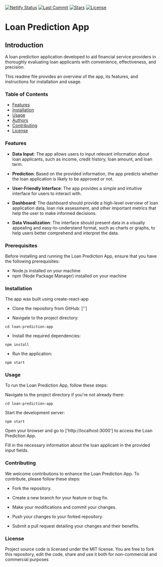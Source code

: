 [![Netlify Status](https://api.netlify.com/api/v1/badges/7be43d64-959b-4876-b76e-81c90be205e4/deploy-status)](https://app.netlify.com/sites/loan-prediction-app-group-1b/deploys)
[![Last Commit](https://badgen.net/github/last-commit/FrontDev-Group-5-Team-1B/loan-app/dev)](https://github.com/FrontDev-Group-5-Team-1B/loan-app/commit)
[![Stars](https://badgen.net/github/stars/FrontDev-Group-5-Team-1B/loan-app/)](https://github.com/FrontDev-Group-5-Team-1B/loan-app/commit)
[![License](https://badgen.net/github/license/FrontDev-Group-5-Team-1B/loan-app/)](https://github.com/FrontDev-Group-5-Team-1B/loan-app/license)

# Loan Prediction App
## Introduction
A loan prediction application developed to aid financial service providers in thoroughly evaluating loan applicants with convenience, effectiveness, and precision.

This readme file provides an overview of the app, its features, and instructions for installation and usage.

### Table of Contents
- [Features](#features)
- [Installation](#installation)
- [Usage](#usage)
- [Authors](#authors)
- [Contributing](#contributing)
- [License](#license)

### Features
- **Data Input**: The app allows users to input relevant information about loan applicants, such as income, credit history, loan amount, and loan term.

- **Prediction**: Based on the provided information, the app predicts whether the loan application is likely to be approved or not.

- **User-Friendly Interface**: The app provides a simple and intuitive interface for users to interact with.

- **Dashboard**: The dashboard should provide a high-level overview of loan application data, loan risk assessment, and other important metrics that help the user to make informed decisions.

- **Data Visualization**: The interface should present data in a visually appealing and easy-to-understand format, such as charts or graphs, to help users better comprehend and interpret the data.

### Prerequisites
Before installing and running the Loan Prediction App, ensure that you have the following prerequisites:

- Node.js installed on your machine
- npm (Node Package Manager) installed on your machine

### Installation
The app was built using create-react-app

- Clone the repository from GitHub:
['']

- Navigate to the project directory:

`cd loan-prediction-app`

- Install the required dependencies:

`npm install`

- Run the application:

`npm start`

### Usage
To run the Loan Prediction App, follow these steps:

Navigate to the project directory if you're not already there:

`cd loan-prediction-app`

Start the development server:

`npm start`

Open your browser and go to ['http://localhost:3000'] to access the Loan Prediction App.

Fill in the necessary information about the loan applicant in the provided input fields.


### Contributing
We welcome contributions to enhance the Loan Prediction App. To contribute, please follow these steps:

- Fork the repository.

- Create a new branch for your feature or bug fix.

- Make your modifications and commit your changes.

- Push your changes to your forked repository.

- Submit a pull request detailing your changes and their benefits.

### License
Project source code is licensed under the MIT license. You are free to fork this repository, edit the code, share and use it both for non-commercial and commercial purposes